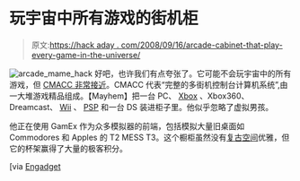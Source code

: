 # 玩宇宙中所有游戏的街机柜

> 原文:[https://hack aday . com/2008/09/16/arcade-cabinet-that-play-every-game-in-the-universe/](https://hackaday.com/2008/09/16/arcade-cabinet-that-plays-every-game-in-the-universe/)

![](../Images/2d74d773813559d4c116a22cf651175c.png "arcade_mame_hack")
好吧，也许我们有点夸张了。它可能不会玩宇宙中的所有游戏，但 [CMACC 非常接近](http://www.over-clock.co.uk/ivb/index.php?showtopic=20968&st=0)。CMACC 代表“完整的多街机控制台计算机系统”,由一大堆游戏精品组成。【Mayhem】把一台 PC、 [Xbox](http://www.mahalo.com/Xbox_Hacks "Xbox Hacks - Mahalo") 、Xbox360、Dreamcast、 [Wii](http://www.mahalo.com/Nintendo_Wii_Hacks "Nintendo Wii Hacks - Mahalo") 、 [PSP](http://www.mahalo.com/PSP_Hacks "PSP Hacks - Mahalo") 和一台 DS 装进柜子里。他似乎忽略了虚拟男孩。

他正在使用 GamEx 作为众多模拟器的前端，包括模拟大量旧桌面如 Commodores 和 Apples 的 T2 MESS T3。这个橱柜虽然没有[复古空间](http://hackaday.com/2008/08/20/hackit-modern-arcade-cabinets/)优雅，但它的杯架赢得了大量的极客积分。

[via [Engadget](http://www.engadget.com/2008/09/15/c-maccs-arcade-cabinet-plays-every-game-emulated-or-not/)